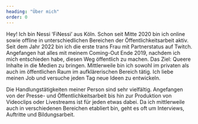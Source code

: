 ```yaml
---
heading: "Über mich"
order: 0
---
```

Hey! Ich bin Nessi ‘FiNessi’ aus Köln. Schon seit Mitte 2020 bin ich online sowie offline in unterschiedlichen Bereichen der Öffentlichkeitsarbeit aktiv. Seit dem Jahr 2022 bin ich die erste trans Frau mit Partnerstatus auf Twitch. Angefangen hat alles mit meinem Coming-Out Ende 2019, nachdem ich mich entschieden habe, diesen Weg öffentlich zu machen. Das Ziel: Queere Inhalte in die Medien zu bringen. Mittlerweile bin ich sowohl im privaten als auch im öffentlichen Raum im aufklärerischen Bereich tätig. Ich liebe meinen Job und versuche jeden Tag neue Ideen zu entwickeln.

Die Handlungstätigkeiten meiner Person sind sehr vielfältig. Angefangen von der Presse- und Öffentlichkeitsarbeit bis hin zur Produktion von Videoclips oder Livestreams ist für jeden etwas dabei. Da ich mittlerweile auch in verschiedenen Bereichen etabliert bin, geht es oft um Interviews, Auftritte und Bildungsarbeit. 


